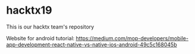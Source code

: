 # hacktx19
This is our hacktx team's repository

Website for android tutorial: https://medium.com/mop-developers/mobile-app-development-react-native-vs-native-ios-android-49c5c168045b
